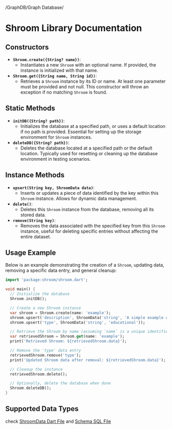 /GraphDB/Graph Database/

# Shroom Library Documentation

## Constructors

- **`Shroom.create({String? name})`**:
  - Instantiates a new `Shroom` with an optional name. If provided, the instance is initialized with that name.
- **`Shroom.get({String name, String id})`**:
  - Retrieves a `Shroom` instance by its ID or name. At least one parameter must be provided and not null. This constructor will throw an exception if no matching `Shroom` is found.

## Static Methods

- **`initDB({String? path})`**:
  - Initializes the database at a specified path, or uses a default location if no path is provided. Essential for setting up the storage environment for `Shroom` instances.
- **`deleteDB({String? path})`**:
  - Deletes the database located at a specified path or the default location. Typically used for resetting or cleaning up the database environment in testing scenarios.

## Instance Methods

- **`upsert(String key, ShroomData data)`**:
  - Inserts or updates a piece of data identified by the key within this `Shroom` instance. Allows for dynamic data management.
- **`delete()`**:
  - Deletes this `Shroom` instance from the database, removing all its stored data.
- **`remove(String key)`**:
  - Removes the data associated with the specified key from this `Shroom` instance, useful for deleting specific entries without affecting the entire dataset.

## Usage Example

Below is an example demonstrating the creation of a `Shroom`, updating data, removing a specific data entry, and general cleanup:

```dart
import 'package:shroom/shroom.dart';

void main() {
  // Initialize the database
  Shroom.initDB();

  // Create a new Shroom instance
  var shroom = Shroom.create(name: 'example');
  shroom.upsert('description', ShroomData('string', 'A simple example of using Shroom'));
  shroom.upsert('type', ShroomData('string', 'educational'));

  // Retrieve the Shroom by name (assuming `name` is a unique identifier)
  var retrievedShroom = Shroom.get(name: 'example');
  print('Retrieved Shroom: ${retrievedShroom.data}');

  // Remove the 'type' data entry
  retrievedShroom.remove('type');
  print('Updated Shroom data after removal: ${retrievedShroom.data}');

  // Cleanup the instance
  retrievedShroom.delete();

  // Optionally, delete the database when done
  Shroom.deleteDB();
}
```
## Supported Data Types
check [ShroomData Dart File](lib/src/shroom_data.dart)
 and [Schema SQL File](lib/src/sql/schema.sql)